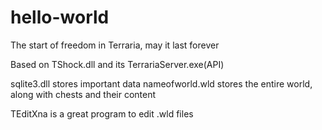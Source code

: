 # hello-world
The start of freedom in Terraria,
may it last forever

Based on TShock.dll and its TerrariaServer.exe(API)

sqlite3.dll stores important data
nameofworld.wld stores the entire world, along with chests and their content

TEditXna is a great program to edit .wld files

